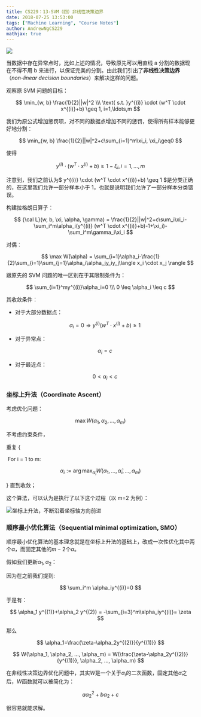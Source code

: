 ```yaml
---
title: CS229：13-SVM（四）非线性决策边界
date: 2018-07-25 13:53:00
tags: ["Machine Learning", "Course Notes"]
author: AndrewNgCS229
mathjax: true
---
```


![](https://jackie-image.oss-cn-hangzhou.aliyuncs.com/18-7-25/83102162.jpg)

当数据中存在异常点时，比如上述的情况，导致原先可以用直线 a 分割的数据现在不得不用 b 来进行，以保证完美的分割。由此我们引出了**非线性决策边界**（_non-linear decision boundaries_）来解决这样的问题。

观察原 SVM 问题的目标：

$$
\min_{w, b} \frac{1}{2}||w|^2 \\\
\text{ s.t. }y^{(i)} \cdot (w^T \cdot x^{(i)}+b) \geq 1, i=1,\ldots,m
$$

我们为原公式增加惩罚项，对不同的数据点增加不同的惩罚，使得所有样本能够更好地分割：

$$
\min_{w, b} \frac{1}{2}||w|^2+c\sum_{i=1}^m\xi_i, \xi_i\geq0
$$

使得

$$
y^{(i)} \cdot (w^T \cdot x^{(i)}+b) \geq 1-\xi_i, i=1,\ldots,m
$$

注意到，我们之前认为$ y^{(i)} \cdot (w^T \cdot x^{(i)}+b) \geq 1 $是分类正确的，在这里我们允许一部分样本小于 1，也就是说明我们允许了一部分样本分类错误。

构建拉格朗日算子：

$$
{\cal L}(w, b, \xi, \alpha, \gamma) = \frac{1}{2}||w|^2+c\sum_i\xi_i-\sum_i^m\alpha_i(y^{(i)} (w^T \cdot x^{(i)}+b)-1+\xi_i)-\sum_i^m\gamma_i\xi_i
$$

对偶：

$$
\max W(\alpha) = \sum_{i=1}\alpha_i-\frac{1}{2}\sum_{i=1}\sum_{j=1}\alpha_i\alpha_jy_iy_j\langle x_i \cdot x_j \rangle
$$

跟原先的 SVM 问题的唯一区别在于其限制条件为：

$$
\sum_{i=1}^my^{(i)}\alpha_i=0 \\\
0 \leq \alpha_i \leq c
$$

其收敛条件：

-   对于大部分数据点：

    $$
    \alpha_i=0 \Rightarrow y^{(i)} (w^T \cdot x^{(i)}+b) \geq 1
    $$

-   对于异常点：

    $$
    \alpha_i = c
    $$

-   对于最近点：

    $$
    0<\alpha_i<c
    $$

### 坐标上升法（Coordinate Ascent）

考虑优化问题：

$$
\max W(\alpha_1, \alpha_2, ..., \alpha_m)
$$

不考虑约束条件，

重复 {

​ For i = 1 to m:

$$
\alpha_i := \arg \max_{\hat{\alpha}_i} W(\alpha_1,\ldots,{\hat{\alpha}}_i,\ldots,\alpha_m)
$$

} 直到收敛；

这个算法，可以认为是执行了以下这个过程（以 m=2 为例）：

![坐标上升法，不断沿着坐标轴方向前进](http://s3.sinaimg.cn/middle/b09d46024e1a2f5cf49c2&690)

### 顺序最小优化算法（Sequential minimal optimization, SMO）

顺序最小优化算法的基本理念就是在坐标上升法的基础上，改成一次性优化其中两个$\alpha$，而固定其他的$m-2$个$\alpha$。

假如我们更新$\alpha_1, \alpha_2$：

因为在之前我们提到:

$$
\sum_i^m \alpha_iy^{(i)}=0
$$

于是有：

$$
\alpha_1 y^{(1)}+\alpha_2 y^{(2)} = -\sum_{i=3}^m\alpha_iy^{(i)}= \zeta
$$

那么

$$
\alpha_1=\frac{\zeta-\alpha_2y^{(2)}}{y^{(1)}}
$$

$$
W(\alpha_1, \alpha_2, ..., \alpha_m) = W(\frac{\zeta-\alpha_2y^{(2)}}{y^{(1)}}, \alpha_2, ..., \alpha_m)
$$

在非线性决策边界优化问题中，其实$W$是一个关于$\alpha_i$的二次函数，固定其他$\alpha$之后，$W$函数就可以被简化为：

$$
a\alpha_2^2+b \alpha_2 + c
$$

很容易就能求解。

